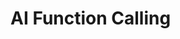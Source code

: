 # AI Function Calling

<script>
  import OpenAI from "demos/openai/openai.js"
  
  let maxCalls = 3
  let calls = 0
  
  function getCurrentDateTime() {
    return new Date().toLocaleString();
  }
  
  const functions = {
    getCurrentDateTime: getCurrentDateTime,
  };

  async function handleFunctionCall(functionName, args) {
    if (functions[functionName]) {
      return functions[functionName](...args);
    } else {
      throw new Error(`Function ${functionName} not found`);
    }
  }
  
  let messages = [
              { "role": "system", "content": "You are an AI chat bot!" },
              { "role": "user", "content":  [
                {
                  "type": "text",
                  "text": "What is the current time?"
                }
              ]}
            ]
  
  
  async function chat() {
    calls++
    if (calls > maxCalls) {
      lively.warn("max calls reached")
      return
    }
    
    let prompt =  {
            "model": "gpt-4o", 
            "max_tokens": 2000,
            "temperature": 0.1,
            "top_p": 1,
            "n": 1,
            "stream": false,
            "stop": "VANILLA",
            "messages": messages,
            "functions": [
              {
                "name": "getCurrentDateTime",
                "description": "Fetches the current date and time",
                
              },
              {
                    name: "addNumbers",
                    description: "Adds two numbers",
                    parameters: {
                        type: "object",
                        properties: {
                            a: { type: "number" },
                            b: { type: "number" }
                        },
                        required: ["a", "b"]
                    }
                }
            ]
          }

    let json = await OpenAI.openAIRequest(prompt).then(r => r.json())
    if (!json.choices) {
      result.textContent += JSON.stringify(json, undefined, 2)
      return 
    }
    
    
    let message = json.choices[0].message
    messages.push(message)
    
    result.textContent = JSON.stringify(messages, undefined, 2)
    
    if (message.function_call) {
      const functionName = message.function_call.name;
      const args = message.function_call.arguments || [];
      const result = await handleFunctionCall(functionName, args);
      
      
      messages.push({
          role: 'function',
          name: functionName,
          content: JSON.stringify(result)
        })
      chat()
    }
  }

  let result = <div style="white-space: pre-wrap"></div>

  let pane = <div>
    <button click={() => chat()}>chat</button> 
    {result}
  </div>
  pane
</script>
